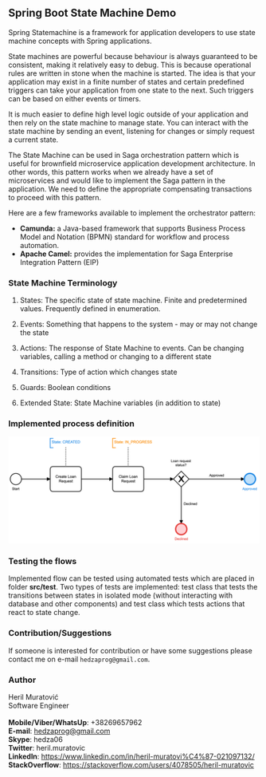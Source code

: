 ## Spring Boot State Machine Demo
Spring Statemachine is a framework for application developers to use state machine concepts with 
Spring applications.

State machines are powerful because behaviour is always guaranteed to be consistent, making it relatively easy to debug. 
This is because operational rules are written in stone when the machine is started. The idea is that your application may exist in a finite number of states and certain predefined triggers can take your application from one state to the next. Such triggers can be based on either events or timers.

It is much easier to define high level logic outside of your application and then rely on the state machine to 
manage state. You can interact with the state machine by sending an event, listening for changes or simply 
request a current state.

The State Machine can be used in Saga orchestration pattern which is useful for brownfield microservice application 
development architecture. In other words, this pattern works when we already have a set of microservices and would 
like to implement the Saga pattern in the application. We need to define the appropriate compensating transactions to 
proceed with this pattern.

Here are a few frameworks available to implement the orchestrator pattern:

* **Camunda:** a Java-based framework that supports Business Process Model and Notation (BPMN) standard for workflow 
and process automation.
* **Apache Camel:** provides the implementation for Saga Enterprise Integration Pattern (EIP)


### State Machine Terminology

1. States:
The specific state of state machine. Finite and predetermined values. Frequently defined in enumeration.

2. Events:
Something that happens to the system - may or may not change the state

3. Actions:
The response of State Machine to events. Can be changing variables, calling a method or changing to a different state

4. Transitions:
Type of action which changes state

5. Guards:
Boolean conditions

6. Extended State:
State Machine variables (in addition to state)


### Implemented process definition
![alt text](/src/main/resources/state.png)


### Testing the flows
Implemented flow can be tested using automated tests which are placed in folder **src/test**. Two types of tests are 
implemented: test class that tests the transitions between states in isolated mode 
(without interacting with database and other components) and test class which tests actions that react to state change.


### Contribution/Suggestions
If someone is interested for contribution or have some suggestions please contact me on e-mail `hedzaprog@gmail.com`.

### Author
Heril Muratović  
Software Engineer  
<br>
**Mobile/Viber/WhatsUp**: +38269657962  
**E-mail**: hedzaprog@gmail.com  
**Skype**: hedza06  
**Twitter**: heril.muratovic  
**LinkedIn**: https://www.linkedin.com/in/heril-muratovi%C4%87-021097132/  
**StackOverflow**: https://stackoverflow.com/users/4078505/heril-muratovic

